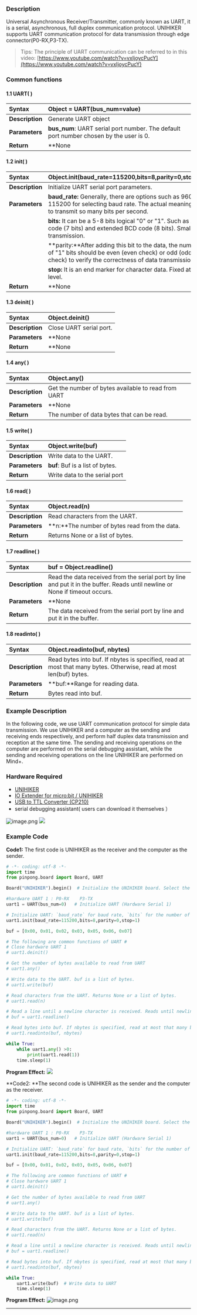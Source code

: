 ### **Description**
Universal Asynchronous Receiver/Transmitter, commonly known as UART, it is a serial, asynchronous, full duplex communication protocol. UNIHIKER supports UART communication protocol for data transmission through edge connector(P0-RX,P3-TX).  
> Tips: The principle of UART communication can be referred to in this video: [https://www.youtube.com/watch?v=vxIjoycPucY](https://www.youtube.com/watch?v=vxIjoycPucY)

### **Common functions**

#### 1.1 UART( )
| **Syntax**          | **Object = UART(bus_num=value)**        | 
| :--------------     | :--------------------      |
| **Description**     | Generate UART object      |  
| **Parameters**      | **bus_num**: UART serial port number. The default port number chosen by the user is 0.   |  
| **Return**          | **None    |  

#### 1.2 init( )

| **Syntax**          | **Object.init(baud_rate=115200,bits=8,parity=0,stop=1)**        |  
| :--------------     | :--------------------      |
| **Description**     | Initialize UART serial port parameters.      |  
| **Parameters**      |   **baud_rate:** Generally, there are options such as 9600, 115200 for selecting baud rate. The actual meaning is to transmit so many bits per second. |
|                     | **bits:** It can be a 5-8 bits logical "0" or "1". Such as ASCI code (7 bits) and extended BCD code (8 bits). Small end transmission.|
|                     | **parity:**After adding this bit to the data, the number of "1" bits should be even (even check) or odd (odd check) to verify the correctness of data transmission.|
|                     | **stop:** It is an end marker for character data. Fixed at high level. |
| **Return**          | **None    |  


#### 1.3 deinit( )
| **Syntax**          | **Object.deinit()**        |  
| :--------------     | :--------------------      |
| **Description**     | Close UART serial port.      |  
| **Parameters**      | **None   | 
| **Return**          | **None    |  


#### 1.4 any( )
| **Syntax**          | **Object.any()**        |  
| :--------------     | :--------------------      |
| **Description**     | Get the number of bytes available to read from UART      |  
| **Parameters**      | **None   | 
| **Return**          | The number of data bytes that can be read.    |  


#### 1.5 write( )
| **Syntax**          | **Object.write(buf)**        |  
| :--------------     | :--------------------      |
| **Description**     | Write data to the UART.       |  
| **Parameters**      | **buf**: Buf is a list of bytes.   | 
| **Return**          | Write data to the serial port    |  

#### 1.6 read( )
| **Syntax**          | **Object.read(n)**        |  
| :--------------     | :--------------------      |
| **Description**     | Read characters from the UART.       |  
| **Parameters**      | **n:**The number of bytes read from the data.   | 
| **Return**          | Returns None or a list of bytes.    |  


#### 1.7 readline( )
| **Syntax**          | **buf = Object.readline()**        | 
| :--------------     | :--------------------      |
| **Description**     | Read the data received from the serial port by line and put it in the buffer. Reads until newline or None if timeout occurs.       |  
| **Parameters**      | **None   | 
| **Return**          | The data received from the serial port by line and put it in the buffer.    |  


#### 1.8 readinto( )
| **Syntax**          | **Object.readinto(buf, nbytes)**        |  
| :--------------     | :--------------------      |
| **Description**     | Read bytes into buf. If nbytes is specified, read at most that many bytes. Otherwise, read at most len(buf) bytes.       |  
| **Parameters**      | **buf:**Range for reading data.   | 
| **Return**          | Bytes read  into buf.     |  





### **Example Description**
In the following code, we use UART communication protocol for simple data transmission. We use UNIHIKER and a computer as the sending and receiving ends respectively, and perform half duplex data transmission and reception at the same time. The sending and receiving operations on the computer are performed on the serial debugging assistant, while the sending and receiving operations on the line UNIHIKER are performed on Mind+.
### **Hardware Required**

- [UNIHIKER](https://www.dfrobot.com/product-2691.html)
- [IO Extender for micro:bit / UNIHIKER](https://www.dfrobot.com/product-1867.html)
- [USB to TTL Converter (CP210)](https://www.dfrobot.com/product-104.html)
- serial debugging assistant( users can download it themselves ）

![image.png](img/1_Serial_Port_UART_/1722935229505-af956a33-3b89-4b06-ad46-b0570ce982a0.png)
![](img/1_Serial_Port_UART_/1722936983449-f50884d0-57c0-44cb-a550-27a6afa823fe.png)
### **Example Code**
**Code1:** The first code is UNIHIKER as the receiver and the computer as the sender.
```python
# -*- coding: utf-8 -*-
import time
from pinpong.board import Board, UART

Board("UNIHIKER").begin()  # Initialize the UNIHIKER board. Select the board type, if not specified, it will be automatically detected.

#hardware UART 1 : P0-RX    P3-TX
uart1 = UART(bus_num=0)   # Initialize UART (Hardware Serial 1)

# Initialize UART: `baud_rate` for baud rate, `bits` for the number of data bits (8/9), `parity` for parity check (0 none/1 odd/2 even), `stop` for stop bits (1/2).
uart1.init(baud_rate=115200,bits=8,parity=0,stop=1)  

buf = [0x00, 0x01, 0x02, 0x03, 0x05, 0x06, 0x07]

# The following are common functions of UART #
# Close hardware UART 1
# uart1.deinit() 

# Get the number of bytes available to read from UART
# uart1.any() 

# Write data to the UART. buf is a list of bytes.
# uart1.write(buf)

# Read characters from the UART. Returns None or a list of bytes.
# uart1.read(n)

# Read a line until a newline character is received. Reads until newline or None if timeout occurs.
# buf = uart1.readline()

# Read bytes into buf. If nbytes is specified, read at most that many bytes. Otherwise, read at most len(buf) bytes.
# uart1.readinto(buf, nbytes)

while True:
    while uart1.any() >0:
        print(uart1.read(1))
    time.sleep(1)
```
**Program Effect:**
![](img/1_Serial_Port_UART_/1722937451791-9a1828eb-2d28-46e8-b2cb-7ddb452f3d40.png)

**Code2: **The second code is UNIHIKER as the sender and the computer as the receiver.
```python
# -*- coding: utf-8 -*-
import time
from pinpong.board import Board, UART

Board("UNIHIKER").begin()  # Initialize the UNIHIKER board. Select the board type, if not specified, it will be automatically detected.

#hardware UART 1 : P0-RX    P3-TX
uart1 = UART(bus_num=0)   # Initialize UART (Hardware Serial 1)

# Initialize UART: `baud_rate` for baud rate, `bits` for the number of data bits (8/9), `parity` for parity check (0 none/1 odd/2 even), `stop` for stop bits (1/2).
uart1.init(baud_rate=115200,bits=8,parity=0,stop=1)  

buf = [0x00, 0x01, 0x02, 0x03, 0x05, 0x06, 0x07]

# The following are common functions of UART #
# Close hardware UART 1
# uart1.deinit() 

# Get the number of bytes available to read from UART
# uart1.any() 

# Write data to the UART. buf is a list of bytes.
# uart1.write(buf)

# Read characters from the UART. Returns None or a list of bytes.
# uart1.read(n)

# Read a line until a newline character is received. Reads until newline or None if timeout occurs.
# buf = uart1.readline()

# Read bytes into buf. If nbytes is specified, read at most that many bytes. Otherwise, read at most len(buf) bytes.
# uart1.readinto(buf, nbytes)

while True:
    uart1.write(buf)  # Write data to UART
    time.sleep(1)
```
**Program Effect:**
![image.png](img/1_Serial_Port_UART_/1722937366149-1e0a301d-5e54-4eda-a254-1c601b285472.png)


---
